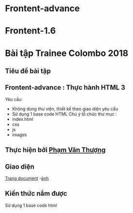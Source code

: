 # Frontent-advance
# Frontent-1.6
# **Bài tập Trainee Colombo 2018**
## Tiêu đề bài tập
## **Frontent-advance : Thực hành HTML 3**
Yêu cầu: 
- Không dùng thư viện, thiết kế theo giao diện yêu cầu
- Sử dụng 1 base code HTML
 Chú ý tổ chức thư mục :
- index.html
- css
- js
- images
## Thực hiện bởi [Phạm Văn Thượng](https://github.com/thuongphv2312)
## Giao diện
[Trang document]( https://thuongphv2312.github.io/Web2018/index.html)
-[ảnh](https://github.com/thuongphv2312/web2018/blob/master/img.png)
## Kiến thức nắm được

Sử dụng 1 base code html